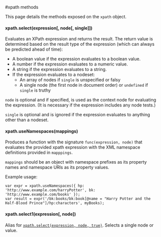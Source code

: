 #xpath methods

This page details the methods exposed on the `xpath` object.

#### xpath.select(expression[, node[, single]])

Evaluates an XPath expression and returns the result. The return value is determined based on the result type of the expression (which can always be predicted ahead of time):

- A boolean value if the expression evaluates to a boolean value.
- A number if the expression evaluates to a numeric value.
- A string if the expression evaluates to a string.
- If the expression evaluates to a nodeset:
  - An array of nodes if `single` is unspecified or falsy
  - A single node (the first node in document order) or `undefined` if `single` is truthy
  
`node` is optional and if specified, is used as the context node for evaluating the expression. (It is necessary if the expression includes any node tests.)

`single` is optional and is ignored if the expression evaluates to anything other than a nodeset.

#### xpath.useNamespaces(mappings)

Produces a function with the signature `func(expression, node)` that evaluates the provided xpath expression with the XML namespace definitions provided in `mapppings`.

`mappings` should be an object with namespace prefixes as its property names and namespace URIs as its property values.

Example usage:

````
var expr = xpath.useNamespaces({ hp: 'http://www.example.com/harryPotter', bk: 'http://www.example.com/books' });
var result = expr('/bk:books/bk:book[@name = "Harry Potter and the Half-Blood Prince"]/hp:characters', myBooks);
````

#### xpath.select1(expression[, node])

Alias for [`xpath.select(expression, node, true)`](#xpathselectexpression-node-single). Selects a single node or value.
